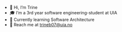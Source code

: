- 👋 Hi, I’m Trine
- 🎓 I’m a 3rd year software engineering-student at UIA
- 🌱 Currently learning Software Architecture
- 📧  Reach me at trineb07@uia.no

<!---
trinerb/trinerb is a ✨ special ✨ repository because its `README.md` (this file) appears on your GitHub profile.
You can click the Preview link to take a look at your changes.
--->
